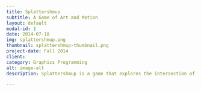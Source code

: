 ```yaml
---
title: Splattershmup
subtitle: A Game of Art and Motion
layout: default
modal-id: 1
date: 2014-07-18
img: splattershmup.png
thumbnail: splattershmup-thumbnail.png
project-date: Fall 2014
client: 
category: Graphics Programming
alt: image-alt
description: Splattershmup is a game that explores the intersection of the classic shoot-em-up (or 'shmup') form and action-oriented art as popularized through 'action painting' (as popularized by American artist Jackson Pollock). In this way, it is a game that allows the player to reflect on their in-game actions and stragety through visual reflection, and to create art to be shared and discussed that comes 'from inside the moment' of action and decision.

---
```

